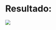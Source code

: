 <h1>Resultado: </h1>
<img src="https://github.com/star1602/Framework-Angular-Certus/blob/main/img/Sesion%2005%20-%20Resultado.jfif">
